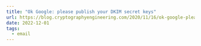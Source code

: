 ```yaml
---
title: "Ok Google: please publish your DKIM secret keys"
url: https://blog.cryptographyengineering.com/2020/11/16/ok-google-please-publish-your-dkim-secret-keys/
date: 2022-12-01
tags:
  - email
---
```

